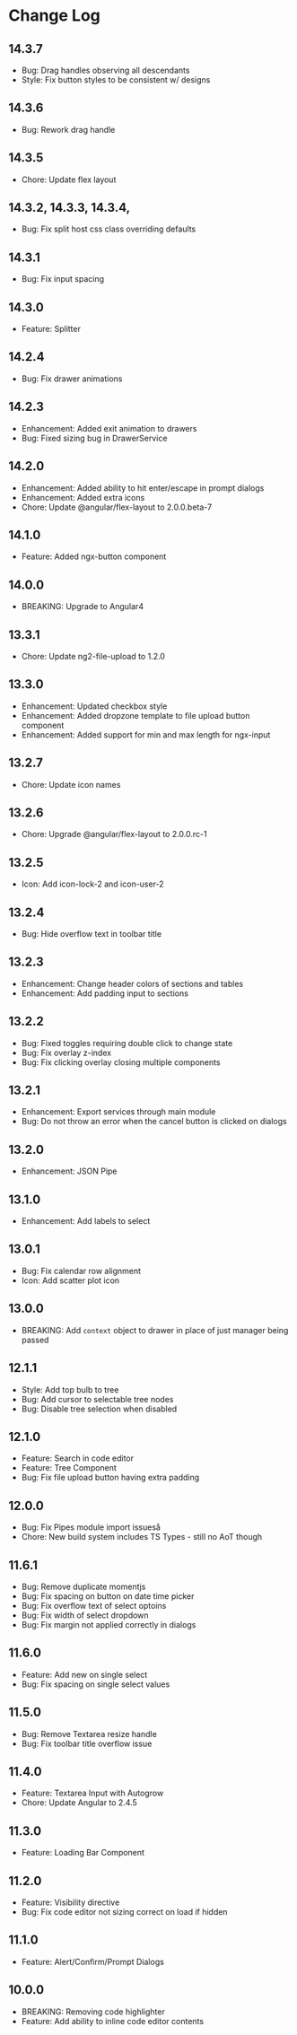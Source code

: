 # Change Log

## 14.3.7
- Bug: Drag handles observing all descendants
- Style: Fix button styles to be consistent w/ designs

## 14.3.6
- Bug: Rework drag handle

## 14.3.5
- Chore: Update flex layout

## 14.3.2, 14.3.3, 14.3.4, 
- Bug: Fix split host css class overriding defaults

## 14.3.1
- Bug: Fix input spacing

## 14.3.0
- Feature: Splitter

## 14.2.4
- Bug: Fix drawer animations

## 14.2.3
- Enhancement: Added exit animation to drawers
- Bug: Fixed sizing bug in DrawerService

## 14.2.0
- Enhancement: Added ability to hit enter/escape in prompt dialogs
- Enhancement: Added extra icons
- Chore: Update @angular/flex-layout to 2.0.0.beta-7

## 14.1.0
- Feature: Added ngx-button component

## 14.0.0
- BREAKING: Upgrade to Angular4

## 13.3.1
- Chore: Update ng2-file-upload to 1.2.0

## 13.3.0
- Enhancement: Updated checkbox style
- Enhancement: Added dropzone template to file upload button component
- Enhancement: Added support for min and max length for ngx-input

## 13.2.7
- Chore: Update icon names

## 13.2.6
- Chore: Upgrade @angular/flex-layout to 2.0.0.rc-1

## 13.2.5
- Icon: Add icon-lock-2 and icon-user-2

## 13.2.4
- Bug: Hide overflow text in toolbar title

## 13.2.3
- Enhancement: Change header colors of sections and tables
- Enhancement: Add padding input to sections

## 13.2.2
- Bug: Fixed toggles requiring double click to change state
- Bug: Fix overlay z-index
- Bug: Fix clicking overlay closing multiple components

## 13.2.1
- Enhancement: Export services through main module
- Bug: Do not throw an error when the cancel button is clicked on dialogs

## 13.2.0
- Enhancement: JSON Pipe

## 13.1.0
- Enhancement: Add labels to select

## 13.0.1
- Bug: Fix calendar row alignment
- Icon: Add scatter plot icon

## 13.0.0
- BREAKING: Add `context` object to drawer in place of just manager being passed

## 12.1.1
- Style: Add top bulb to tree
- Bug: Add cursor to selectable tree nodes
- Bug: Disable tree selection when disabled

## 12.1.0
- Feature: Search in code editor
- Feature: Tree Component
- Bug: Fix file upload button having extra padding

## 12.0.0
- Bug: Fix Pipes module import issueså
- Chore: New build system includes TS Types - still no AoT though

## 11.6.1
- Bug: Remove duplicate momentjs
- Bug: Fix spacing on button on date time picker
- Bug: Fix overflow text of select optoins
- Bug: Fix width of select dropdown
- Bug: Fix margin not applied correctly in dialogs

## 11.6.0
- Feature: Add new on single select
- Bug: Fix spacing on single select values

## 11.5.0
- Bug: Remove Textarea resize handle
- Bug: Fix toolbar title overflow issue

## 11.4.0
- Feature: Textarea Input with Autogrow
- Chore: Update Angular to 2.4.5

## 11.3.0
- Feature: Loading Bar Component

## 11.2.0
- Feature: Visibility directive
- Bug: Fix code editor not sizing correct on load if hidden

## 11.1.0
- Feature: Alert/Confirm/Prompt Dialogs

## 10.0.0
- BREAKING: Removing code highlighter
- Feature: Add ability to inline code editor contents
